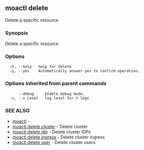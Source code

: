 ## moactl delete

Delete a specific resource

### Synopsis

Delete a specific resource

### Options

```
  -h, --help   help for delete
  -y, --yes    Automatically answer yes to confirm operation.
```

### Options inherited from parent commands

```
      --debug     Enable debug mode.
  -v, --v Level   log level for V logs
```

### SEE ALSO

* [moactl](moactl.md)	 - 
* [moactl delete cluster](moactl_delete_cluster.md)	 - Delete cluster
* [moactl delete idp](moactl_delete_idp.md)	 - Delete cluster IDPs
* [moactl delete ingress](moactl_delete_ingress.md)	 - Delete cluster ingress
* [moactl delete user](moactl_delete_user.md)	 - Delete cluster users

